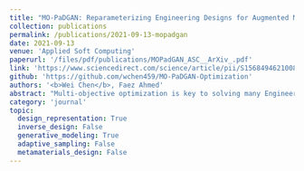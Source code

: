 ```yaml
---
title: "MO-PaDGAN: Reparameterizing Engineering Designs for Augmented Multi-objective Optimization"
collection: publications
permalink: /publications/2021-09-13-mopadgan
date: 2021-09-13
venue: 'Applied Soft Computing'
paperurl: '/files/pdf/publications/MOPadGAN_ASC__ArXiv_.pdf'
link: 'https://www.sciencedirect.com/science/article/pii/S1568494621008310?via%3Dihub'
github: 'https://github.com/wchen459/MO-PaDGAN-Optimization'
authors: '<b>Wei Chen</b>, Faez Ahmed'
abstract: "Multi-objective optimization is key to solving many Engineering Design problems, where design parameters are optimized for several performance indicators. However, optimization results are highly dependent on how the designs are parameterized. Researchers have shown that deep generative models can learn compact design representations, providing a new way of parameterizing designs to achieve faster convergence and improved optimization performance. Despite their success in capturing complex distributions, existing generative models face three challenges when used for design problems: 1) generated designs have limited design space coverage, 2) the generator ignores design performance, and 3) the new parameterization is unable to represent designs beyond training data. To address these challenges, we propose MO-PaDGAN, which adds a Determinantal Point Processes based loss function to the generative adversarial network to simultaneously model diversity and (multi-variate) performance. MO-PaDGAN can thus improve the performances and coverage of generated designs, and even generate designs with performances exceeding those from training data. When using MO-PaDGAN as a new parameterization in multi-objective optimization, we can discover much better Pareto fronts even though the training data do not cover those Pareto fronts. In a real-world multi-objective airfoil design example, we demonstrate that MO-PaDGAN achieves, on average, a 186% improvement in the hypervolume indicator when compared to the vanilla GAN or other state-of-the-art parameterization methods."
category: 'journal'
topic: 
  design_representation: True
  inverse_design: False
  generative_modeling: True
  adaptive_sampling: False
  metamaterials_design: False
---
```

